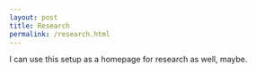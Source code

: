 ```yaml
---
layout: post
title: Research
permalink: /research.html
---
```



I can use this setup as a homepage for research as well, maybe.
